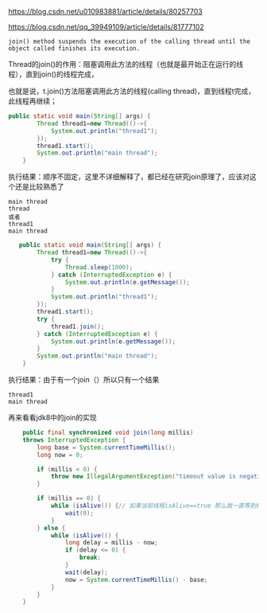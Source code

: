 <https://blog.csdn.net/u010983881/article/details/80257703>



<https://blog.csdn.net/qq_39949109/article/details/81777102>

```Eng
join() method suspends the execution of the calling thread until the object called finishes its execution.
```



Thread的join()的作用：阻塞调用此方法的线程（也就是最开始正在运行的线程），直到join()的线程完成，

也就是说，t.join()方法阻塞调用此方法的线程(calling thread)，直到线程t完成，此线程再继续；

```java
public static void main(String[] args) {
        Thread thread1=new Thread(()->{
            System.out.println("thread1");
        });
        thread1.start();
        System.out.println("main thread");
    }
```

执行结果：顺序不固定，这里不详细解释了，都已经在研究join原理了，应该对这个还是比较熟悉了

```
main thread
thread
或者
thread1
main thread
```

```java
   public static void main(String[] args) {
        Thread thread1=new Thread(()->{
            try {
                Thread.sleep(1000);
            } catch (InterruptedException e) {
                System.out.println(e.getMessage());
            }
            System.out.println("thread1");
        });
        thread1.start();
        try {
            thread1.join();
        } catch (InterruptedException e) {
            System.out.println(e.getMessage());
        }
        System.out.println("main thread");
    }
```

执行结果：由于有一个join（）所以只有一个结果

```
thread1
main thread
```

再来看看jdk8中的join的实现

```java
    public final synchronized void join(long millis)
    throws InterruptedException {
        long base = System.currentTimeMillis();
        long now = 0;

        if (millis < 0) {
            throw new IllegalArgumentException("timeout value is negative");
        }

        if (millis == 0) {
            while (isAlive()) {// 如果当前线程isAlive==true 那么就一直等到线程执行玩
                wait(0);
            }
        } else {
            while (isAlive()) {
                long delay = millis - now;
                if (delay <= 0) {
                    break;
                }
                wait(delay);
                now = System.currentTimeMillis() - base;
            }
        }
    }
```

